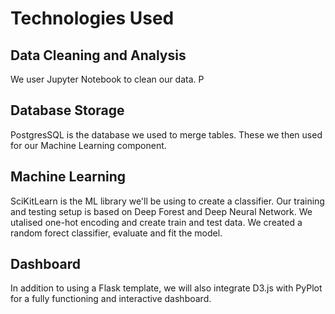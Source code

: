 # Technologies Used
## Data Cleaning and Analysis

We user Jupyter Notebook to clean our data. 
P

## Database Storage
PostgresSQL is the database we used to merge tables. These we then used for our Machine Learning component.

## Machine Learning
SciKitLearn is the ML library we'll be using to create a classifier. Our training and testing setup is based on Deep Forest and Deep Neural Network. We utalised one-hot encoding and create train and test data. We created a random forect classifier, evaluate and fit the model.

## Dashboard
In addition to using a Flask template, we will also integrate D3.js with PyPlot for a fully functioning and interactive dashboard. 

